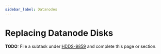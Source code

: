 ```yaml
---
sidebar_label: Datanodes
---
```


# Replacing Datanode Disks

**TODO:** File a subtask under [HDDS-9859](https://issues.apache.org/jira/browse/HDDS-9859) and complete this page or section.

